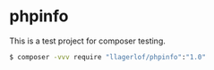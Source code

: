 # phpinfo
This is a test project for composer testing.

```bash
$ composer -vvv require "llagerlof/phpinfo":"1.0"
```
